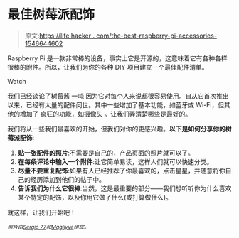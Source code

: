 # 最佳树莓派配饰

> 原文:[https://life hacker . com/the-best-raspberry-pi-accessories-1546644602](https://lifehacker.com/the-best-raspberry-pi-accessories-1546644602)

Raspberry Pi 是一款非常棒的设备，事实上它是开源的，这意味着它有各种各样很棒的附件。所以，让我们为你的各种 DIY 项目建立一个最佳配件清单。

Watch

我们已经谈论了树莓酱 [一吨](https://lifehacker.com/a-beginners-guide-to-diying-with-the-raspberry-pi-5976912) 因为它对每个人来说都很容易使用。自从它首次推出以来，已经有大量的配件问世。其中一些增加了基本功能，如蓝牙或 Wi-Fi，但其他的增加了 [疯狂的功能，如摄像头](http://lifehacker.com/the-raspberry-pi-camera-board-turns-your-pi-into-a-cust-505535392) 。让我们弄清楚哪些是最好的。

我们将从一些我们最喜欢的开始，但我们对你的更感兴趣。**以下是如何分享你的树莓派配饰**:

1.  **贴一张配件的照片**:不需要是自己的，产品页面的照片就可以了。
2.  **在每条评论中输入一个附件**:让它简单易读，这样人们就可以快速分类。
3.  **尽量不要重复配饰**:如果有人已经推荐了你最喜欢的，点击星星，并随意将你自己的经历添加到他们的帖子中。
4.  **告诉我们为什么它很棒**:当然，这是最重要的部分——我们想听听你为什么喜欢某个特定的配饰，以及你用它做了什么(或打算做什么)。

就这样，让我们开始吧！

<small>*照片由*</small>[<small>*Sergio 77*</small>](http://www.shutterstock.com/pic.mhtml?id=182145053&src=id)<small>*和*</small>[<small>*Magliyve*</small>](http://www.shutterstock.com/pic.mhtml?id=181649213&src=id)<small>*组成。*</small>